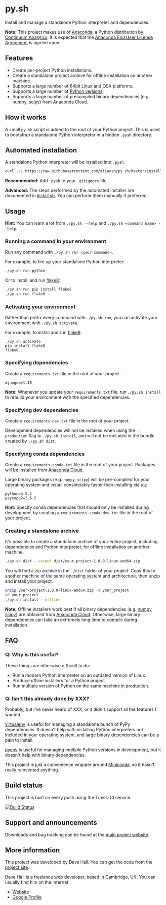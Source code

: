 # py.sh

Install and manage a standalone Python interpreter and dependencies.

**Note:** This project makes use of [Anaconda](http://continuum.io/anaconda), a Python distribution by [Continuum Analytics](https://www.continuum.io/). It is expected that the [Anaconda End User License Agreement](https://docs.continuum.io/anaconda/eula) is agreed upon.


## Features

- Create per-project Python installations.
- Create a standalone project archive for offline installation on another machine.
- Supports a large number of 64bit Linux and OSX platforms.
- Supports a large number of [Python versions](https://anaconda.org/anaconda/python/files).
- Supports a large number of precompiled binary dependencies (e.g. [numpy](http://www.numpy.org/), [scipy](http://www.scipy.org/)) from [Anaconda Cloud](https://anaconda.org).


## How it works

A small `py.sh` script is added to the root of your Python project. This is used to bootstrap a standalone Python interpreter in a hidden `.pysh` directory.


## Automated installation

A standalone Python interpreter will be installed into `.pysh`.

``` bash
curl -sL https://raw.githubusercontent.com/etianen/py.sh/master/install.sh | bash
```

**Recommended:** Add `.pysh` to your `.gitignore` file.

**Advanced:** The steps performed by the automated installer are documented in [install.sh](https://github.com/etianen/py.sh/blob/master/install.sh). You can perform them manually if preferred.


## Usage

**Hint:** You can learn a lot from `./py.sh --help` and `./py.sh <command name> --help`.


### Running a command in your environment

Run any command with `./py.sh run <your command>`.

For example, to fire up your standalone Python interpreter:

``` bash
./py.sh run python
```

Or to install and run [flake8](https://flake8.readthedocs.org/en/latest/):

``` bash
./py.sh run pip install flake8
./py.sh run flake8 .
```


### Activating your environment

Rather than prefix every command with `./py.sh run`, you can activate your environment with `./py.sh activate`.

For example, to install and run [flake8](https://flake8.readthedocs.org/en/latest/):

```
./py.sh activate
pip install flake8
flake8 .
```


### Specifying dependencies

Create a `requirements.txt` file in the root of your project.

```
django==1.10
```

**Note:** Whenever you update your `requirements.txt` file, run `./py.sh install` to rebuild your environment with the specified dependencies.


### Specifying dev dependencies

Create a `requirements-dev.txt` file in the root of your project.

Development dependencies will not be installed when using the `--production` flag to `./py.sh install`, and will not be included in the bundle created by `./py.sh dist`.


### Specifying conda dependencies

Create a `requirements-conda.txt` file in the root of your project. Packages will be installed from [Anaconda Cloud](https://anaconda.org).

Large binary packages (e.g. `numpy`, `scipy`) will be pre-compiled for your operating system and install considerably faster than installing via `pip`.

```
python=3.5.2
psycopg2=2.6.2
```

**Hint:** Specify conda dependencies that should only be installed during development by creating a `requirements-conda-dev.txt` file in the root of your project.


### Creating a standalone archive

It's possible to create a standalone archive of your entire project, including dependencies and Python interpreter, for offline installation on another machine.

``` bash
./py.sh dist --output dist/your-project-1.0.0-linux-amd64.zip
```

You will find a zip archive in the `./dist` folder of your project. Copy this to another machine of the same operating system and architecture, then unzip and install your project.

``` bash
unzip your-project-1.0.0-linux-amd64.zip -d your_project
cd your_project
./py.sh install --offline
```

**Note:** Offline installers work best if all binary dependencies (e.g. [numpy](http://www.numpy.org/), [scipy](http://www.scipy.org/)) are obtained from [Anaconda Cloud](https://anaconda.org). Otherwise, large binary dependencies can take an extremely long time to compile during installation.


## FAQ

### Q: Why is this useful?

These things are otherwise difficult to do:

- Run a modern Python interpreter on an outdated version of Linux.
- Produce offline installers for a Python project.
- Run multiple version of Python on the same machine in production.


### Q: Isn't this already done by XXX?

Probably, but I've never heard of XXX, or it didn't support all the features I wanted.

[virtualenv](https://virtualenv.pypa.io/en/latest/) is useful for managing a standalone bunch of PyPy dependencies. It doesn't help with installing Python interpreters not included in your operating system, and large binary dependencies can be a pain to install.

[pyenv](https://github.com/yyuu/pyenv) is useful for managing multiple Python versions in development, but it doesn't help with binary dependencies.

This project is just a convenience wrapper around [Miniconda](http://continuum.io/anaconda), so it hasn't really reinvented anything.


## Build status

This project is built on every push using the Travis-CI service.

[![Build Status](https://travis-ci.org/etianen/py.sh.svg?branch=master)](https://travis-ci.org/etianen/py.sh)


## Support and announcements

Downloads and bug tracking can be found at the [main project website](http://github.com/etianen/py.sh).


## More information

This project was developed by Dave Hall. You can get the code
from the [project site](http://github.com/etianen/py.sh).

Dave Hall is a freelance web developer, based in Cambridge, UK. You can usually
find him on the Internet:

- [Website](http://www.etianen.com/)
- [Google Profile](http://www.google.com/profiles/david.etianen)
